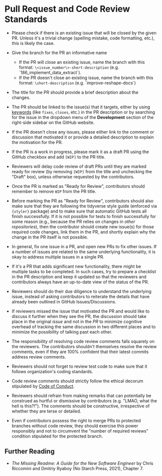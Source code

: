 # Pull Request and Code Review Standards

-   Please check if there is an existing issue that will be closed by the given PR. Unless it's a trivial change (spelling mistake, code formatting, etc.), this is likely the case.

-   Give the branch for the PR an informative name
    - If the PR will close an existing issue, name the branch with this format: `\<issue_number\>-short-description` (e.g. \`186_implement_data_extract\`).
    - If the PR doesn't close an existing issue, name the branch with this format: `\short-description` (e.g. \`improve-reshape-docs\`)

-   The title for the PR should provide a brief description about the changes.

-   The PR should be linked to the issue(s) that it targets, either by using [keywords](https://docs.github.com/en/issues/tracking-your-work-with-issues/linking-a-pull-request-to-an-issue) (like `fixes`, `closes`, etc.) in the PR description or by searching for the issue in the dropdown menu of the **Development** section of the right-side sidebar on the GitHub website.

-  If the PR doesn't close any issues, please either link to the comment or discussion that motivated it or provide a detailed description to explain the motivation for the PR.

-   If the PR is a work in progress, please mark it as a draft PR using the GitHub checkbox and add `[WIP]` to the PR title.

-   Reviewers will delay code review of draft PRs until they are marked ready for review (by removing `[WIP]` from the title and unchecking the "Draft" box), unless otherwise requested by the contributors.

-   Once the PR is marked as "Ready for Review", contributors should remember to remove `WIP` from the PR title.

-   Before marking the PR as "Ready for Review", contributors should also make sure that they are following the tidyverse style guide (enforced via `{styler}` package) and to make sure that automatic GitHub tests all finish successfully. If it is not possible for tests to finish successfully for some reason (e.g., because the PR relies on changes in *other repositories*), then the contributor should create new issue(s) for those required code changes, link them in the PR, and shortly explain why the change in the PR itself is not possible.

-   In general, fix one issue in a PR, and open new PRs to fix other issues. If a number of issues are related to the same underlying functionality, it is okay to address multiple issues in a single PR.

-   If it's a PR that adds significant new functionality, there might be multiple tasks to be completed. In such cases, try to prepare a checklist in the PR description and keep it updated so that the reviewers and contributors always have an up-to-date view of the status of the PR.

-   Reviewers should do their due diligence to understand the underlying issue, instead of asking contributors to reiterate the details that have already been outlined in GitHub Issues/Discussions.

-   If reviewers missed the issue that motivated the PR and would like to discuss it further when they see the PR, the discussion should take place in the original *issue* and not in the *PR* to minimize cognitive overhead of tracking the same discussion in two different places and to minimize the possibility of talking past each other.

-   The responsibility of resolving code review comments falls squarely on the reviewers. The contributors shouldn't themselves resolve the review comments, even if they are 100% confident that their latest commits address review comments.

-   Reviewers should not forget to review test code to make sure that it follows organization's coding standards.

-   Code review comments should strictly follow the ethical decorum stipulated by [Code of Conduct](https://github.com/Open-Systems-Pharmacology/Suite/blob/develop/CODE_OF_CONDUCT.md).

-   Reviewers should refrain from making remarks that can potentially be construed as hurtful or dismissive by contributors (e.g. "LMAO, what the hell is this?!"). The comments should be constructive, irrespective of whether they are terse or detailed.

-   Even if contributors possess the right to merge PRs to protected branches without code review, they should exercise this power responsibly and not to circumvent the "number of required reviews" condition stipulated for the protected branch.

## Further Reading

-   *The Missing Readme: A Guide for the New Software Engineer* by Chris Riccomini and Dmitriy Ryaboy (No Starch Press, 2021), Chapter 7.
